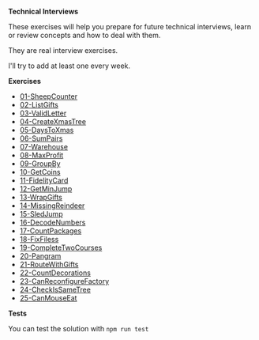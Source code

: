 
**Technical Interviews**

These exercises will help you prepare for future technical interviews, learn or review concepts and how to deal with them.

They are real interview exercises.

I'll try to add at least one every week.

**Exercises**

- [01-SheepCounter](/Exercises/01-SheepCounter/)
- [02-ListGifts](/Exercises/02-ListGifts/)
- [03-ValidLetter](/Exercises/03-ValidLetter/)
- [04-CreateXmasTree](/Exercises/04-CreateXmasTree/)
- [05-DaysToXmas](/Exercises/05-DaysToXmas/)
- [06-SumPairs](/Exercises/06-SumPairs/)
- [07-Warehouse](/Exercises/07-Warehouse/)
- [08-MaxProfit](/Exercises/08-MaxProfit/)
- [09-GroupBy](/Exercises/09-GroupBy/)
- [10-GetCoins](/Exercises/10-GetCoins/)
- [11-FidelityCard](/Exercises/11-FidelityCard/)
- [12-GetMinJump](/Exercises/12-GetMinJump/)
- [13-WrapGifts](/Exercises/13-WrapGifts/)
- [14-MissingReindeer](/Exercises/14-MissingReindeer/)
- [15-SledJump](/Exercises/15-SledJump/)
- [16-DecodeNumbers](/Exercises/16-DecodeNumbers/)
- [17-CountPackages](/Exercises/17-CountPackages/)
- [18-FixFiless](/Exercises/18-FixFiles/)
- [19-CompleteTwoCourses](/Exercises/19-CompleteTwoCourses/)
- [20-Pangram](/Exercises/20-Pangram/)
- [21-RouteWithGifts](/Exercises/21-RouteWithGifts/)
- [22-CountDecorations](/Exercises/22-CountDecorations/)
- [23-CanReconfigureFactory](/Exercises/23-CanReconfigureFactory/)
- [24-CheckIsSameTree](/Exercises/24-CheckIsSameTree/)
- [25-CanMouseEat](/Exercises/25-CanMouseEat/)


**Tests**

You can test the solution with `npm run test`
